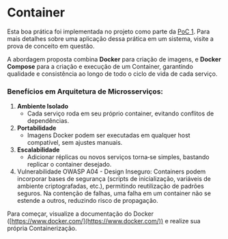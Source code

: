 # Container

Esta boa prática foi implementada no projeto como parte da [PoC 1](../provas-de-conceito/poc-1-containerizacao-e-ci-cd.md). Para mais detalhes sobre uma aplicação dessa prática em um sistema, visite a prova de conceito em questão.

A abordagem proposta combina **Docker** para criação de imagens, e **Docker Compose** para a criação e execução de um Container, garantindo qualidade e consistência ao longo de todo o ciclo de vida de cada serviço.

### Benefícios em Arquitetura de Microsserviços:

1. **Ambiente Isolado**
   * Cada serviço roda em seu próprio container, evitando conflitos de dependências.
2. **Portabilidade**
   * Imagens Docker podem ser executadas em qualquer host compatível, sem ajustes manuais.
3. **Escalabilidade**
   * Adicionar réplicas ou novos serviços torna‑se simples, bastando replicar o container desejado.
4. Vulnerabilidade OWASP A04 - Design Inseguro: Containers podem incorporar bases de segurança (scripts de inicialização, variáveis de ambiente criptografadas, etc.), permitindo reutilização de padrões seguros. Na contenção de falhas, uma falha em um container não se estende a outros, reduzindo risco de propagação.



Para começar, visualize a documentação do Docker ([https://www.docker.com/](https://www.docker.com/)) e realize sua própria Containerização.
